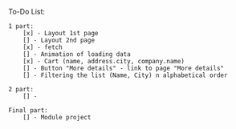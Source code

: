 To-Do List:

    1 part:
        [x] - Layout 1st page
        [] - Layout 2nd page
        [x] - fetch
        [] - Animation of loading data
        [x] - Cart (name, address.city, company.name)
        [] - Button "More details" - link to page "More details"
        [] - Filtering the list (Name, City) n alphabetical order

    2 part:
        [] -

    Final part:
        [] - Module project